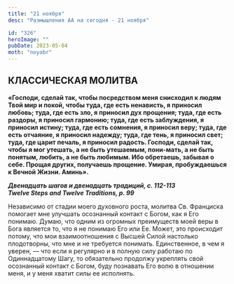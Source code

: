 ```yaml
---
title: "21 ноября"
desc: "Размышления АА на сегодня - 21 ноября"

id: "326"
heroImage: ""
pubDate: 2023-05-04
moth: "noyabr"
---
```


## КЛАССИЧЕСКАЯ МОЛИТВА

**«Господи, сделай так, чтобы посредством меня снисходил к людям Твой мир и
покой, чтобы туда, где есть ненависть, я приносил любовь; туда, где есть зло,
я приносил дух прощения; туда, где есть раздоры, я приносил гармонию; туда,
где есть заблуждения, я приносил истину; туда, где есть сомнения, я приносил
веру; туда, где есть отчаяние, я приносил надежду; туда, где тень, я приносил
свет; туда, где царит печаль, я приносил радость. Господи, сделай так, чтобы я
мог утешать, а не быть утешаемым, пони-мать, а не быть понятым, любить, а не
быть любимым. Ибо обретаешь, забывая о себе. Прощая других, получаешь
прощение. Умирая, пробуждаешься к Вечной Жизни. Аминь».**

**_Двенадцать шагов и двенадцать традиций, с. 112-113  
Twelve Steps and Twelve Traditions, p. 99_**

Независимо от стадии моего духовного роста, молитва Св. Франциска помогает мне
улучшать осознанный контакт с Богом, как я Его понимаю. Думаю, что одним из
огромных преимуществ моей веры в Бога является то, что я не понимаю Его или
Ее. Может, это происходит потому, что мои взаимоотношения с Высшей Силой
настолько плодотворны, что мне и не требуется понимать. Единственное, в чем я
уверен, — что если я регулярно и в полную силу работаю по Одиннадцатому Шагу,
то обязательно продолжу укреплять свой осознанный контакт с Богом, буду
познавать Его волю в отношении меня, и у меня хватит силы ее исполнять.
